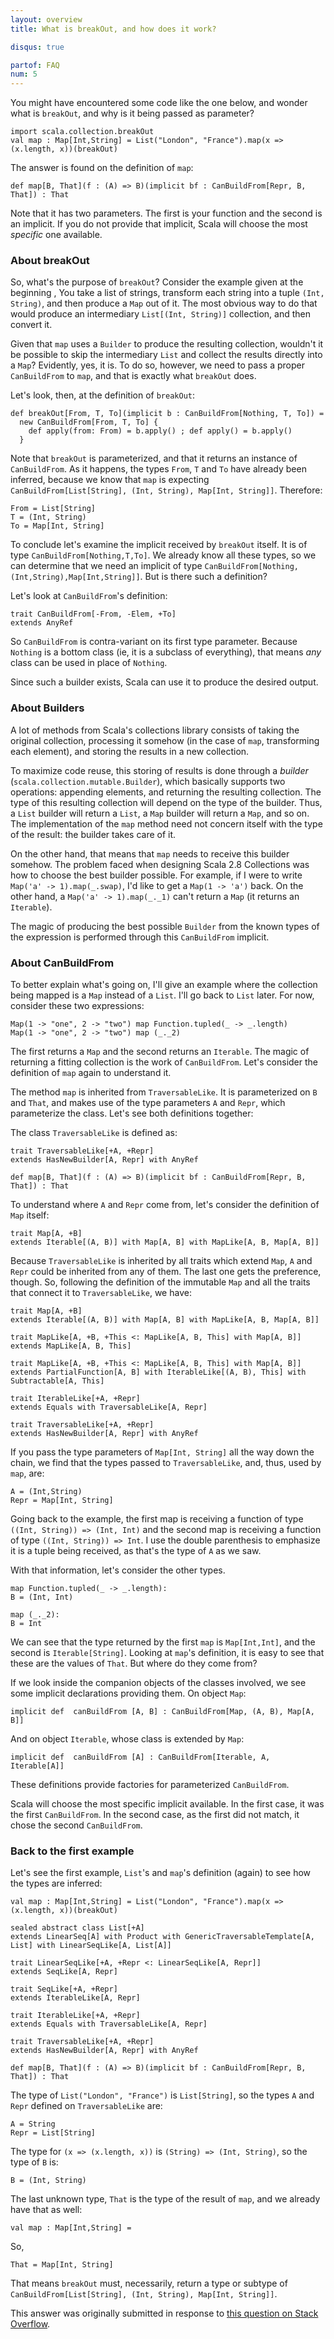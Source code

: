 ```yaml
---
layout: overview
title: What is breakOut, and how does it work?

disqus: true

partof: FAQ
num: 5
---
```

You might have encountered some code like the one below, and wonder what is
`breakOut`, and why is it being passed as parameter?

    import scala.collection.breakOut
    val map : Map[Int,String] = List("London", "France").map(x => (x.length, x))(breakOut)


The answer is found on the definition of `map`:

    def map[B, That](f : (A) => B)(implicit bf : CanBuildFrom[Repr, B, That]) : That 

Note that it has two parameters. The first is your function and the second is
an implicit. If you do not provide that implicit, Scala will choose the most
_specific_ one available. 

### About breakOut

So, what's the purpose of `breakOut`? Consider the example given at the
beginning , You take a list of strings, transform each string into a tuple
`(Int, String)`, and then produce a `Map` out of it. The most obvious way to do
that would produce an intermediary `List[(Int, String)]` collection, and then
convert it.

Given that `map` uses a `Builder` to produce the resulting collection, wouldn't
it be possible to skip the intermediary `List` and collect the results directly
into a `Map`? Evidently, yes, it is. To do so, however, we need to pass a
proper `CanBuildFrom` to `map`, and that is exactly what `breakOut` does.

Let's look, then, at the definition of `breakOut`:

    def breakOut[From, T, To](implicit b : CanBuildFrom[Nothing, T, To]) =
      new CanBuildFrom[From, T, To] {
        def apply(from: From) = b.apply() ; def apply() = b.apply()
      }

Note that `breakOut` is parameterized, and that it returns an instance of
`CanBuildFrom`. As it happens, the types `From`, `T` and `To` have already been
inferred, because we know that `map` is expecting `CanBuildFrom[List[String],
(Int, String), Map[Int, String]]`. Therefore:

    From = List[String]
    T = (Int, String)
    To = Map[Int, String]

To conclude let's examine the implicit received by `breakOut` itself. It is of
type `CanBuildFrom[Nothing,T,To]`. We already know all these types, so we can
determine that we need an implicit of type
`CanBuildFrom[Nothing,(Int,String),Map[Int,String]]`. But is there such a
definition?

Let's look at `CanBuildFrom`'s definition:

    trait CanBuildFrom[-From, -Elem, +To] 
    extends AnyRef

So `CanBuildFrom` is contra-variant on its first type parameter. Because
`Nothing` is a bottom class (ie, it is a subclass of everything), that means
*any* class can be used in place of `Nothing`.

Since such a builder exists, Scala can use it to produce the desired output.

### About Builders

A lot of methods from Scala's collections library consists of taking the
original collection, processing it somehow (in the case of `map`, transforming
each element), and storing the results in a new collection.

To maximize code reuse, this storing of results is done through a _builder_
(`scala.collection.mutable.Builder`), which basically supports two operations:
appending elements, and returning the resulting collection. The type of this
resulting collection will depend on the type of the builder. Thus, a `List`
builder will return a `List`, a `Map` builder will return a `Map`, and so on.
The implementation of the `map` method need not concern itself with the type of
the result: the builder takes care of it.

On the other hand, that means that `map` needs to receive this builder somehow.
The problem faced when designing Scala 2.8 Collections was how to choose the
best builder possible. For example, if I were to write `Map('a' ->
1).map(_.swap)`, I'd like to get a `Map(1 -> 'a')` back. On the other hand, a
`Map('a' -> 1).map(_._1)` can't return a `Map` (it returns an `Iterable`).

The magic of producing the best possible `Builder` from the known types of the
expression is performed through this `CanBuildFrom` implicit.

### About CanBuildFrom

To better explain what's going on, I'll give an example where the collection
being mapped is a `Map` instead of a `List`. I'll go back to `List` later. For
now, consider these two expressions:

    Map(1 -> "one", 2 -> "two") map Function.tupled(_ -> _.length)
    Map(1 -> "one", 2 -> "two") map (_._2)

The first returns a `Map` and the second returns an `Iterable`. The magic of
returning a fitting collection is the work of `CanBuildFrom`. Let's consider
the definition of `map` again to understand it.

The method `map` is inherited from `TraversableLike`. It is parameterized on
`B` and `That`, and makes use of the type parameters `A` and `Repr`, which
parameterize the class. Let's see both definitions together:

The class `TraversableLike` is defined as:

    trait TraversableLike[+A, +Repr] 
    extends HasNewBuilder[A, Repr] with AnyRef

    def map[B, That](f : (A) => B)(implicit bf : CanBuildFrom[Repr, B, That]) : That 


To understand where `A` and `Repr` come from, let's consider the definition of
`Map` itself:

    trait Map[A, +B] 
    extends Iterable[(A, B)] with Map[A, B] with MapLike[A, B, Map[A, B]]

Because `TraversableLike` is inherited by all traits which extend `Map`, `A`
and `Repr` could be inherited from any of them. The last one gets the
preference, though. So, following the definition of the immutable `Map` and all
the traits that connect it to `TraversableLike`, we have:

    trait Map[A, +B] 
    extends Iterable[(A, B)] with Map[A, B] with MapLike[A, B, Map[A, B]]

    trait MapLike[A, +B, +This <: MapLike[A, B, This] with Map[A, B]] 
    extends MapLike[A, B, This]
    
    trait MapLike[A, +B, +This <: MapLike[A, B, This] with Map[A, B]] 
    extends PartialFunction[A, B] with IterableLike[(A, B), This] with Subtractable[A, This]
    
    trait IterableLike[+A, +Repr] 
    extends Equals with TraversableLike[A, Repr]

    trait TraversableLike[+A, +Repr] 
    extends HasNewBuilder[A, Repr] with AnyRef

If you pass the type parameters of `Map[Int, String]` all the way down the
chain, we find that the types passed to `TraversableLike`, and, thus, used by
`map`, are:

    A = (Int,String)
    Repr = Map[Int, String]

Going back to the example, the first map is receiving a function of type
`((Int, String)) => (Int, Int)` and the second map is receiving a function of
type `((Int, String)) => Int`. I use the double parenthesis to emphasize it is
a tuple being received, as that's the type of `A` as we saw.

With that information, let's consider the other types.

    map Function.tupled(_ -> _.length):
    B = (Int, Int)

    map (_._2):
    B = Int

We can see that the type returned by the first `map` is `Map[Int,Int]`, and the
second is `Iterable[String]`. Looking at `map`'s definition, it is easy to see
that these are the values of `That`. But where do they come from? 

If we look inside the companion objects of the classes involved, we see some
implicit declarations providing them. On object `Map`:

    implicit def  canBuildFrom [A, B] : CanBuildFrom[Map, (A, B), Map[A, B]]  

And on object `Iterable`, whose class is extended by `Map`:

    implicit def  canBuildFrom [A] : CanBuildFrom[Iterable, A, Iterable[A]]  

These definitions provide factories for parameterized `CanBuildFrom`.

Scala will choose the most specific implicit available. In the first case, it
was the first `CanBuildFrom`. In the second case, as the first did not match,
it chose the second `CanBuildFrom`.

### Back to the first example

Let's see the first example, `List`'s and `map`'s definition (again) to
see how the types are inferred:

    val map : Map[Int,String] = List("London", "France").map(x => (x.length, x))(breakOut)

    sealed abstract class List[+A] 
    extends LinearSeq[A] with Product with GenericTraversableTemplate[A, List] with LinearSeqLike[A, List[A]]

    trait LinearSeqLike[+A, +Repr <: LinearSeqLike[A, Repr]] 
    extends SeqLike[A, Repr]

    trait SeqLike[+A, +Repr] 
    extends IterableLike[A, Repr]
    
    trait IterableLike[+A, +Repr] 
    extends Equals with TraversableLike[A, Repr]
    
    trait TraversableLike[+A, +Repr] 
    extends HasNewBuilder[A, Repr] with AnyRef

    def map[B, That](f : (A) => B)(implicit bf : CanBuildFrom[Repr, B, That]) : That 

The type of `List("London", "France")` is `List[String]`, so the types `A` and
`Repr` defined on `TraversableLike` are:

    A = String
    Repr = List[String]

The type for `(x => (x.length, x))` is `(String) => (Int, String)`, so the type
of `B` is:

    B = (Int, String)

The last unknown type, `That` is the type of the result of `map`, and we
already have that as well:

    val map : Map[Int,String] =

So,

    That = Map[Int, String]

That means `breakOut` must, necessarily, return a type or subtype of
`CanBuildFrom[List[String], (Int, String), Map[Int, String]]`.

This answer was originally submitted in response to [this question on Stack Overflow][1].

  [1]: http://stackoverflow.com/q/1715681/53013

